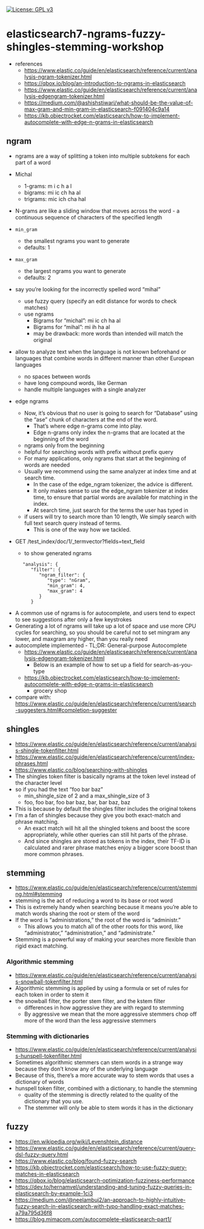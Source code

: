 [![License: GPL v3](https://img.shields.io/badge/License-GPLv3-blue.svg)](https://www.gnu.org/licenses/gpl-3.0)

# elasticsearch7-ngrams-fuzzy-shingles-stemming-workshop

* references
    * https://www.elastic.co/guide/en/elasticsearch/reference/current/analysis-ngram-tokenizer.html
    * https://qbox.io/blog/an-introduction-to-ngrams-in-elasticsearch
    * https://www.elastic.co/guide/en/elasticsearch/reference/current/analysis-edgengram-tokenizer.html
    * https://medium.com/@ashishstiwari/what-should-be-the-value-of-max-gram-and-min-gram-in-elasticsearch-f091404c9a14
    * https://kb.objectrocket.com/elasticsearch/how-to-implement-autocomplete-with-edge-n-grams-in-elasticsearch
    
## ngram
* ngrams are a way of splitting a token into multiple subtokens for each part of a word
* Michal
    * 1-grams: m i c h a l
    * bigrams: mi ic ch ha al
    * trigrams: mic ich cha hal
* N-grams are like a sliding window that moves across the word - a continuous sequence of characters 
of the specified length
* `min_gram`
    * the smallest ngrams you want to generate
    * defaults: 1
* `max_gram`
    * the largest ngrams you want to generate
    * defaults: 2

* say you’re looking for the incorrectly spelled word “mihal”
    * use fuzzy query (specify an edit distance for words to check matches)
    * use ngrams
        * Bigrams for “michal”: mi ic ch ha al
        * Bigrams for “mihal”: mi ih ha al
        * may be drawback: more words than intended will match the original

* allow to analyze text when the language is not known beforehand or languages that combine words 
in different manner than other European languages 
  * no spaces between words
  * have long compound words, like German
  * handle multiple languages with a single analyzer
* edge ngrams
    * Now, it’s obvious that no user is going to search for “Database” using the “ase” chunk of 
    characters at the end of the word. 
        * That’s where edge n-grams come into play. 
        * Edge n-grams only index the n-grams that are located at the beginning of the word
    * ngrams only from the beginning
    * helpful for searching words with prefix without prefix query
    * For many applications, only ngrams that start at the beginning of words are needed
    * Usually we recommend using the same analyzer at index time and at search time. 
        * In the case of the edge_ngram tokenizer, the advice is different. 
        * It only makes sense to use the edge_ngram tokenizer at index time, to ensure that 
        partial words are available for matching in the index. 
        * At search time, just search for the terms the user has typed in
    * if users will try to search more than 10 length, We simply search with full text search query 
    instead of terms. 
        * This is one of the way how we tackled.
* GET /test_index/doc/1/_termvector?fields=text_field
    * to show generated ngrams

```
      "analysis": {
         "filter": {
            "ngram_filter": {
               "type": "nGram",
               "min_gram": 4,
               "max_gram": 4
            }
         }
```

* A common use of ngrams is for autocomplete, and users tend to expect to see suggestions after only a few keystrokes
* Generating a lot of ngrams will take up a lot of space and use more CPU cycles for searching, so you should be careful not to set mingram any lower, and maxgram any higher, than you really need
* autocomplete implemented - TL;DR: General-purpose Autocomplete
    * https://www.elastic.co/guide/en/elasticsearch/reference/current/analysis-edgengram-tokenizer.html
        * Below is an example of how to set up a field for search-as-you-type
    * https://kb.objectrocket.com/elasticsearch/how-to-implement-autocomplete-with-edge-n-grams-in-elasticsearch
        * grocery shop
* compare with: https://www.elastic.co/guide/en/elasticsearch/reference/current/search-suggesters.html#completion-suggester

## shingles
* https://www.elastic.co/guide/en/elasticsearch/reference/current/analysis-shingle-tokenfilter.html
* https://www.elastic.co/guide/en/elasticsearch/reference/current/index-phrases.html
* https://www.elastic.co/blog/searching-with-shingles
* The shingles token filter is basically ngrams at
  the token level instead of the character level
* so if you had the text “foo bar baz”
    * min_shingle_size of 2 and a max_shingle_size of 3
    * foo, foo bar, foo bar baz, bar, bar baz, baz
* This is because by default the shingles
  filter includes the original tokens
* I'm a fan of shingles because they give you both exact-match and phrase matching. 
    * An exact match will hit all the shingled tokens and boost the score appropriately, while other 
    queries can still hit parts of the phrase. 
    * And since shingles are stored as tokens in the index, their TF-ID is calculated and rarer phrase 
    matches enjoy a bigger score boost than more common phrases.
  
## stemming
* https://www.elastic.co/guide/en/elasticsearch/reference/current/stemming.html#stemming
* stemming is the act of reducing a word to its base or root word
* This is extremely handy when searching because it means you’re able to match words sharing the 
root or stem of the word
* If the word is “administrations,” the root of the word is “administr.”
    * This allows you to match all of the other roots for this word, like “administrator,” “administration,” 
    and “administrate.” 
* Stemming is a powerful way of making your searches more flexible than rigid exact matching.
### Algorithmic stemming
* https://www.elastic.co/guide/en/elasticsearch/reference/current/analysis-snowball-tokenfilter.html
* Algorithmic stemming is applied by using a formula or set of rules for each token in
  order to stem it
* the snowball filter, the porter stem filter, and the kstem filter
    * differences in how aggressive they are with regard to stemming
    * By aggressive we mean that the more aggressive stemmers chop off more
      of the word than the less aggressive stemmers
### Stemming with dictionaries
* https://www.elastic.co/guide/en/elasticsearch/reference/current/analysis-hunspell-tokenfilter.html
* Sometimes algorithmic stemmers can stem words in a strange way because they don’t
  know any of the underlying language
* Because of this, there’s a more accurate way to
  stem words that uses a dictionary of words
* hunspell token filter, combined with a dictionary, to handle the stemming
    * quality of the stemming is directly related to the quality of the dictionary that you use.
    * The stemmer will only be able to stem words it has in the dictionary
    
## fuzzy
* https://en.wikipedia.org/wiki/Levenshtein_distance
* https://www.elastic.co/guide/en/elasticsearch/reference/current/query-dsl-fuzzy-query.html
* https://www.elastic.co/blog/found-fuzzy-search
* https://kb.objectrocket.com/elasticsearch/how-to-use-fuzzy-query-matches-in-elasticsearch
* https://qbox.io/blog/elasticsearch-optimization-fuzziness-performance
* https://dev.to/hernamvel/understanding-and-tuning-fuzzy-queries-in-elasticsearch-by-example-1ci3
* https://medium.com/@neelambuj2/an-approach-to-highly-intuitive-fuzzy-search-in-elasticsearch-with-typo-handling-exact-matches-a79a795d36f8
* https://blog.mimacom.com/autocomplete-elasticsearch-part1/